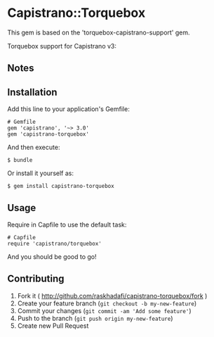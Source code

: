 # Capistrano::Torquebox

This gem is based on the 'torquebox-capistrano-support' gem.

Torquebox support for Capistrano v3:

## Notes

## Installation

Add this line to your application's Gemfile:

    # Gemfile
    gem 'capistrano', '~> 3.0'
    gem 'capistrano-torquebox'

And then execute:

    $ bundle

Or install it yourself as:

    $ gem install capistrano-torquebox

## Usage

Require in Capfile to use the default task:

    # Capfile
    require 'capistrano/torquebox'

And you should be good to go!

## Contributing

1. Fork it ( http://github.com/raskhadafi/capistrano-torquebox/fork )
2. Create your feature branch (`git checkout -b my-new-feature`)
3. Commit your changes (`git commit -am 'Add some feature'`)
4. Push to the branch (`git push origin my-new-feature`)
5. Create new Pull Request
